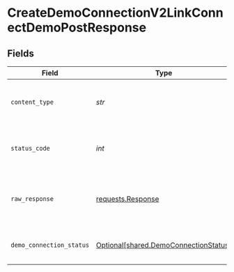 # CreateDemoConnectionV2LinkConnectDemoPostResponse


## Fields

| Field                                                                                              | Type                                                                                               | Required                                                                                           | Description                                                                                        | Example                                                                                            |
| -------------------------------------------------------------------------------------------------- | -------------------------------------------------------------------------------------------------- | -------------------------------------------------------------------------------------------------- | -------------------------------------------------------------------------------------------------- | -------------------------------------------------------------------------------------------------- |
| `content_type`                                                                                     | *str*                                                                                              | :heavy_check_mark:                                                                                 | HTTP response content type for this operation                                                      |                                                                                                    |
| `status_code`                                                                                      | *int*                                                                                              | :heavy_check_mark:                                                                                 | HTTP response status code for this operation                                                       |                                                                                                    |
| `raw_response`                                                                                     | [requests.Response](https://requests.readthedocs.io/en/latest/api/#requests.Response)              | :heavy_check_mark:                                                                                 | Raw HTTP response; suitable for custom response parsing                                            |                                                                                                    |
| `demo_connection_status`                                                                           | [Optional[shared.DemoConnectionStatus]](../../models/shared/democonnectionstatus.md)               | :heavy_minus_sign:                                                                                 | Successful Response                                                                                | {"success":true,"detail":"Connected user 37c9c3fa-49e8-4d60-8cc8-328cba420f30 to provider fitbit"} |